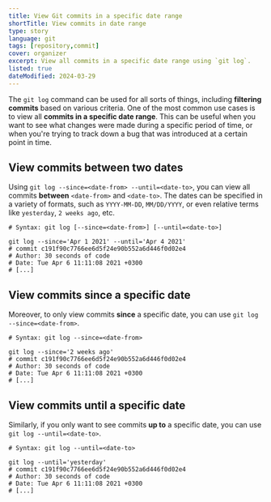 ```yaml
---
title: View Git commits in a specific date range
shortTitle: View commits in date range
type: story
language: git
tags: [repository,commit]
cover: organizer
excerpt: View all commits in a specific date range using `git log`.
listed: true
dateModified: 2024-03-29
---
```


The `git log` command can be used for all sorts of things, including **filtering commits** based on various criteria. One of the most common use cases is to view all **commits in a specific date range**. This can be useful when you want to see what changes were made during a specific period of time, or when you're trying to track down a bug that was introduced at a certain point in time.

## View commits between two dates

Using `git log --since=<date-from> --until=<date-to>`, you can view all commits **between** `<date-from>` and `<date-to>`. The dates can be specified in a variety of formats, such as `YYYY-MM-DD`, `MM/DD/YYYY`, or even relative terms like `yesterday`, `2 weeks ago`, etc.

```shell
# Syntax: git log [--since=<date-from>] [--until=<date-to>]

git log --since='Apr 1 2021' --until='Apr 4 2021'
# commit c191f90c7766ee6d5f24e90b552a6d446f0d02e4
# Author: 30 seconds of code
# Date: Tue Apr 6 11:11:08 2021 +0300
# [...]
```

## View commits since a specific date

Moreover, to only view commits **since** a specific date, you can use `git log --since=<date-from>`.

```shell
# Syntax: git log --since=<date-from>

git log --since='2 weeks ago'
# commit c191f90c7766ee6d5f24e90b552a6d446f0d02e4
# Author: 30 seconds of code
# Date: Tue Apr 6 11:11:08 2021 +0300
# [...]
```

## View commits until a specific date

Similarly, if you only want to see commits **up to** a specific date, you can use `git log --until=<date-to>`.

```shell
# Syntax: git log --until=<date-to>

git log --until='yesterday'
# commit c191f90c7766ee6d5f24e90b552a6d446f0d02e4
# Author: 30 seconds of code
# Date: Tue Apr 6 11:11:08 2021 +0300
# [...]
```
